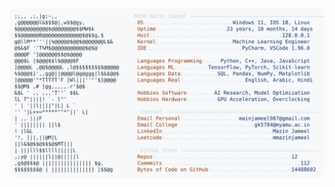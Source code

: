 <picture>
  <source srcset="https://raw.githubusercontent.com/mmazinjameel/mmazinjameel/main/dark_mode.svg?v=1758319759" media="(prefers-color-scheme: dark)">
  <img src="https://raw.githubusercontent.com/mmazinjameel/mmazinjameel/main/light_mode.svg?v=1758319759">
</picture>
